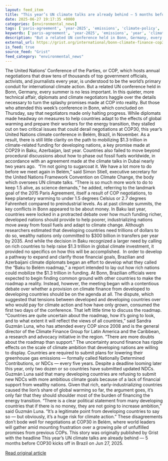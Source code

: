 ```yaml
---
layout: feed_item
title: "This year’s UN climate talks are already behind — 5 months before COP30 kicks off in Brazil"
date: 2025-06-27 19:17:35 +0000
categories: [environmental_news]
tags: ['paris-agreement', 'year-2025', 'emissions', 'climate-policy', 'cop29', 'climate-summit', 'fossil-fuels']
keywords: ['paris-agreement', 'year-2025', 'emissions', 'year', 'climate', 'talks', 'climate-policy', 'cop29']
description: "But a related UN conference held in Bonn, Germany, every summer is no less important"
external_url: https://grist.org/international/bonn-climate-finance-cop30-brazil/
is_feed: true
source_feed: "Grist"
feed_category: "environmental_news"
---
```


The United Nations’ Conference of the Parties, or COP, which hosts annual negotiations that draw tens of thousands of top government officials, activists, and journalists every year, is understood to be the world’s primary conduit for international climate action. But a related UN conference held in Bonn, Germany, every summer is no less important. In this quieter, more technical affair, diplomats and climate negotiators haggle over the details necessary to turn the splashy promises made at COP into reality. But those who attended this week’s conference in Bonn, which concluded on Thursday, say that negotiators made only halting progress. While diplomats made headway on measures to help countries adapt to the effects of global warming and prepare their workers for the energy transition, they stalled out on two critical issues that could derail negotiations at COP30, this year’s United Nations climate conference in Belém, Brazil, in November. As a result, there is still little clarity on the path to mobilizing $1.3 trillion in climate-related funding for developing nations, a key promise made at COP29 in Baku, Azerbaijan, last year. Countries also failed to move beyond procedural discussions about how to phase out fossil fuels worldwide, in accordance with an agreement made at the climate talks in Dubai nearly two years ago.&nbsp; “I’m not going to sugarcoat it. We have a lot more to do before we meet again in Belém,” said Simon Stiell, executive secretary for the United Nations Framework Convention on Climate Change, the body which oversees UN climate talks. “There is so much more work to do to keep 1.5 alive, as science demands,” he added, referring to the landmark goal of the 2015 Paris Agreement, itself a result of COP negotiations, to keep planetary warming to under 1.5 degrees Celsius or 2.7 degrees Fahrenheit compared to preindustrial levels. As at past climate summits, the key conflicts in Bonn appeared to be about money. In Baku last year, countries were locked in a protracted debate over how much funding richer, developed nations should provide to help poorer, industrializing nations move away from fossil fuels and adapt to climate change. Although researchers estimated that developing countries need trillions of dollars to do so, wealthy nations only committed to $300 billion in transfers per year by 2035. And while the decision in Baku recognized a larger need by calling on rich countries to help raise $1.3 trillion in global climate investment, it provided no specifics on how this will be accomplished.&nbsp; In order to develop a pathway to expand and clarify those financial goals, Brazilian and Azerbaijani climate diplomats began an effort to develop what they called the “Baku to Belém roadmap,” a report intended to lay out how rich nations could mobilize the $1.3 trillion in funding. At Bonn, Brazilian officials were expected to begin finding common ground with other countries to make the roadmap a reality. Instead, however, the meeting began with a contentious debate over whether a provision on climate finance from developed to developing countries should be on the agenda at all. The dispute, which suggested that tensions between developed and developing countries over who would pay for climate action and how have only grown, consumed the first two days of the conference. That left little time to discuss the roadmap. “Countries are quite uncertain about the roadmap, how it&#8217;s going to look, and to what extent it will reflect the views of all countries,” said Sandra Guzmán Luna, who has attended every COP since 2008 and is the general director of the Climate Finance Group for Latin America and the Caribbean, a research and advocacy initiative in the region. “There are more doubts about the roadmap than support.” The uncertainty around finance has ripple effects on the scale of climate ambition that developing nations are willing to display. Countries are required to submit plans for lowering their greenhouse gas emissions — formally called Nationally Determined Contributions, or NDCs — every five years. Despite a deadline looming later this year, only two dozen or so countries have submitted updated NDCs. Guzmán Luna said that many developing countries are refusing to submit new NDCs with more ambitious climate goals because of a lack of financial support from wealthy nations. Given that rich, early-industrializing countries caused the lion’s share of global warming so far, the argument goes, it’s only fair that they should shoulder most of the burden of financing the energy transition. “There is a clear political statement from many developing countries that if there is no money, they are not going to increase ambition,” said Guzmán Luna. “It&#8217;s a legitimate point from developing countries to say so — but obviously, it&#8217;s a huge risk for climate action.” These disagreements don’t bode well for negotiations at COP30 in Belém, where world leaders will gather amid mounting frustration over a growing pile of unfulfilled promises from previous COPs. This story was originally published by Grist with the headline This year’s UN climate talks are already behind — 5 months before COP30 kicks off in Brazil on Jun 27, 2025.

[Read original article](https://grist.org/international/bonn-climate-finance-cop30-brazil/)
